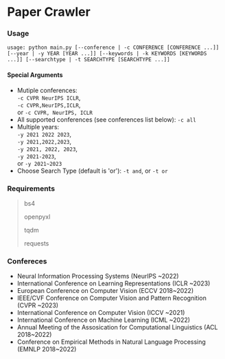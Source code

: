 # Paper Crawler

### Usage

`usage: python main.py [--conference | -c CONFERENCE [CONFERENCE ...]] [--year | -y YEAR [YEAR ...]] [--keywords | -k KEYWORDS [KEYWORDS ...]] [--searchtype | -t SEARCHTYPE [SEARCHTYPE ...]]`

#### Special Arguments
- Mutiple conferences:  
    `-c CVPR NeurIPS ICLR`,  
    `-c CVPR,NeurIPS,ICLR`,  
    or `-c CVPR, NeurIPS, ICLR`
- All supported conferences (see conferences list below): `-c all`
- Multiple years:  
    `-y 2021 2022 2023`,  
    `-y 2021,2022,2023`,  
    `-y 2021, 2022, 2023`,  
    `-y 2021-2023`,  
    or `-y 2021~2023`
- Choose Search Type (default is 'or'):
    `-t and`,
    or `-t or`


### Requirements

> bs4
>
> openpyxl
>
> tqdm
>
> requests

### Confereces
- Neural Information Processing Systems (NeurIPS ~2022)
- International Conference on Learning Representations (ICLR ~2023)
- European Conference on Computer Vision (ECCV 2018~2022)
- IEEE/CVF Conference on Computer Vision and Pattern Recognition (CVPR ~2023)
- International Conference on Computer Vision (ICCV ~2021)
- International Conference on Machine Learning (ICML ~2022)
- Annual Meeting of the Assosication for Computational Linguistics (ACL 2018~2022)
- Conference on Empirical Methods in Natural Language Processing (EMNLP 2018~2022)

